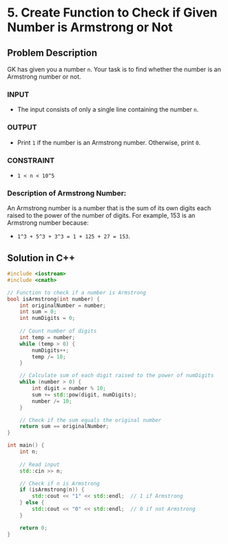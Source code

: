 # 5. Create Function to Check if Given Number is Armstrong or Not

## Problem Description

GK has given you a number `n`. Your task is to find whether the number is an Armstrong number or not.

### INPUT
- The input consists of only a single line containing the number `n`.

### OUTPUT
- Print `1` if the number is an Armstrong number. Otherwise, print `0`.

### CONSTRAINT
- `1 < n < 10^5`

### Description of Armstrong Number:
An Armstrong number is a number that is the sum of its own digits each raised to the power of the number of digits. For example, 153 is an Armstrong number because:
- `1^3 + 5^3 + 3^3 = 1 + 125 + 27 = 153`.

## Solution in C++

```cpp
#include <iostream>
#include <cmath>

// Function to check if a number is Armstrong
bool isArmstrong(int number) {
    int originalNumber = number;
    int sum = 0;
    int numDigits = 0;
    
    // Count number of digits
    int temp = number;
    while (temp > 0) {
        numDigits++;
        temp /= 10;
    }

    // Calculate sum of each digit raised to the power of numDigits
    while (number > 0) {
        int digit = number % 10;
        sum += std::pow(digit, numDigits);
        number /= 10;
    }

    // Check if the sum equals the original number
    return sum == originalNumber;
}

int main() {
    int n;
    
    // Read input
    std::cin >> n;

    // Check if n is Armstrong
    if (isArmstrong(n)) {
        std::cout << "1" << std::endl;  // 1 if Armstrong
    } else {
        std::cout << "0" << std::endl;  // 0 if not Armstrong
    }

    return 0;
}
```
